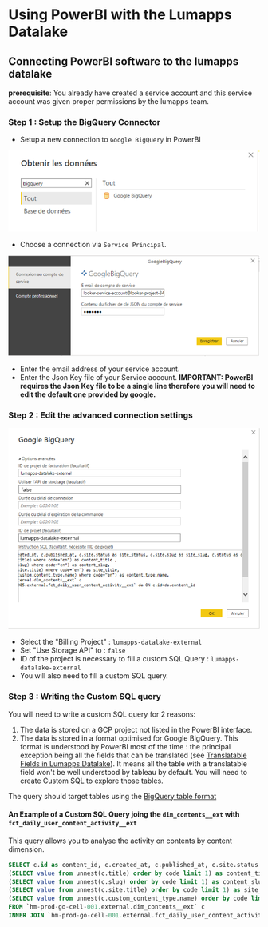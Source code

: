 # Using PowerBI with the Lumapps Datalake

## Connecting PowerBI software to the lumapps datalake

**prerequisite**: You already have created a service account and this service account was given proper permissions by the lumapps team.


### Step 1 : Setup the BigQuery Connector

- Setup a new connection to `Google BigQuery` in PowerBI

![connector](assets/1-connector.png)

- Choose a connection via `Service Principal`.

![service account](assets/2-service-account.png)

- Enter the email address of your service account.
- Enter the Json Key file of your Service account.
**IMPORTANT: PowerBI requires the Json Key file to be a single line therefore you will need to edit the default one provided by google.**

### Step 2 : Edit the advanced connection settings

![advanced settings](assets/3-settings.png)
- Select the "Billing Project" : `lumapps-datalake-external`
- Set "Use Storage API" to : `false`
- ID of the project is necessary to fill a custom SQL Query : `lumapps-datalake-external`
- You will also need to fill a custom SQL query.


### Step 3 : Writing the Custom SQL query

You will need to write a custom SQL query for 2 reasons:
1. The data is stored on a GCP project not listed in the PowerBI interface. 
2. The data is stored in a format optimised for Google BigQuery. This format is understood by PowerBI most of the time :
the principal exception being all the fields that can be translated (see [Translatable Fields in Lumapps Datalake](../bigquery-specifics.md)).
It means all the table with a translatable field won't be well understood by tableau by default. You will need to create Custom SQL to explore those tables.

The query should target tables using the [BigQuery table format](../bigquery-specifics.md)

#### An Example of a Custom SQL Query joing the `dim_contents__ext` with `fct_daily_user_content_activity__ext`

This query allows you to analyse the activity on contents by content dimension.

``` sql
SELECT c.id as content_id, c.created_at, c.published_at, c.site.status as site_status, c.site.slug as site_slug, c.status as content_status,   da.date as performed_on, da.nb_content_comments, da.nb_content_likes, da.nb_content_views, da.user_id,
(SELECT value from unnest(c.title) order by code limit 1) as content_title ,
(SELECT value from unnest(c.slug) order by code limit 1) as content_slug,
(SELECT value from unnest(c.site.title) order by code limit 1) as site_title,
(SELECT value from unnest(c.custom_content_type.name) order by code limit 1) as content_type_name,
FROM `hm-prod-go-cell-001.external.dim_contents__ext` c
INNER JOIN `hm-prod-go-cell-001.external.fct_daily_user_content_activity__ext` da ON c.id=da.content_id
```

